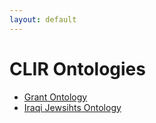 ```yaml
---
layout: default
---
```

# CLIR Ontologies

* [Grant Ontology](grants)
* [Iraqi Jewsihts Ontology](irish-jewish-society)
